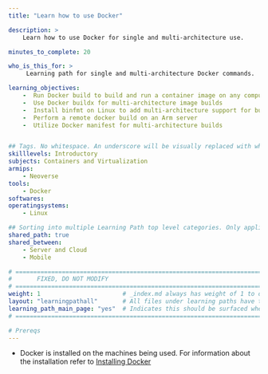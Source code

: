 ```yaml
---
title: "Learn how to use Docker" 

description: >
    Learn how to use Docker for single and multi-architecture use.

minutes_to_complete: 20

who_is_this_for: >
     Learning path for single and multi-architecture Docker commands.

learning_objectives:
    -  Run Docker build to build and run a container image on any computer supporting Docker
    -  Use Docker buildx for multi-architecture image builds
    -  Install binfmt on Linux to add multi-architecture support for buildx
    -  Perform a remote docker build on an Arm server
    -  Utilize Docker manifest for multi-architecture builds


## Tags. No whitespace. An underscore will be visually replaced with whitespace.
skilllevels: Introductory
subjects: Containers and Virtualization
armips:
    - Neoverse
tools:
    - Docker
softwares:
operatingsystems:
    - Linux

## Sorting into multiple Learning Path top level categories. Only applicable for 'shared' paths in the _shared directory
shared_path: true
shared_between:
    - Server and Cloud
    - Mobile

# ================================================================================
#       FIXED, DO NOT MODIFY
# ================================================================================
weight: 1                       # _index.md always has weight of 1 to order correctly
layout: "learningpathall"       # All files under learning paths have this same wrapper
learning_path_main_page: "yes"  # Indicates this should be surfaced when looking for related content. Only set for _index.md of learning path content.
# ================================================================================

# Prereqs
---
```

- Docker is installed on the machines being used. For information about the installation refer to [Installing Docker](/install-tools/docker/)

